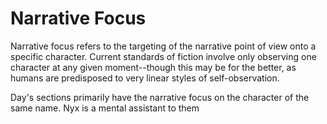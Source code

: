 # Narrative Focus

Narrative focus refers to the targeting of the narrative point of view onto a specific character. Current standards of fiction involve only observing one character at any given moment--though this may be for the better, as humans are predisposed to very linear styles of self-observation.

Day's sections primarily have the narrative focus on the character of the same name. Nyx is a mental assistant to them